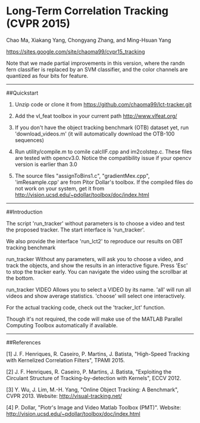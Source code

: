 # Long-Term Correlation Tracking (CVPR 2015)

Chao Ma, Xiakang Yang, Chongyang Zhang, and Ming-Hsuan Yang

https://sites.google.com/site/chaoma99/cvpr15_tracking

Note that we made partial improvements in this version, where the randn fern classifier is replaced by an SVM classifier, and the color channels are quantized as four bits for feature.

__________
##Quickstart

1. Unzip code or clone it from https://github.com/chaoma99/lct-tracker.git

2. Add the vl_feat toolbox in your current path
   http://www.vlfeat.org/

3. If you don't have the object tracking benchmark (OTB) dataset yet, run 'download_videos.m' (it will automatically download the OTB-100 sequences)

4. Run utility/compile.m to comile calcIIF.cpp and im2colstep.c. These files are tested with opencv3.0. Notice the compatibility issue if your opencv version is earlier than 3.0

5. The source files "assignToBins1.c", "gradientMex.cpp", 'imResample.cpp' are from Pitor Dollar's toolbox. 
   If the compiled files do not work on your system, get it from
   http://vision.ucsd.edu/~pdollar/toolbox/doc/index.html 

__________
##Introduction

The script 'run_tracker' without parameters is to choose a video and test the proposed tracker. The start interface is 'run_tracker'.

We also provide the interface 'run_lct2' to reproduce our results on OBT tracking benchmark

 run_tracker
   Without any parameters, will ask you to choose a video, and track the objects, 
   and show the results in an interactive figure. Press 'Esc' to stop the tracker early. 
   You can navigate the video using the scrollbar at the bottom.

 run_tracker VIDEO
   Allows you to select a VIDEO by its name. 'all' will run all videos
   and show average statistics. 'choose' will select one interactively.

For the actual tracking code, check out the 'tracker_lct' function.

Though it's not required, the code will make use of the MATLAB Parallel Computing
Toolbox automatically if available.

__________
##References

[1] J. F. Henriques, R. Caseiro, P. Martins, J. Batista, "High-Speed Tracking with
Kernelized Correlation Filters", TPAMI 2015.

[2] J. F. Henriques, R. Caseiro, P. Martins, J. Batista, "Exploiting the Circulant
Structure of Tracking-by-detection with Kernels", ECCV 2012.

[3] Y. Wu, J. Lim, M.-H. Yang, "Online Object Tracking: A Benchmark", CVPR 2013.
Website: http://visual-tracking.net/

[4] P. Dollar, "Piotr's Image and Video Matlab Toolbox (PMT)".
Website: http://vision.ucsd.edu/~pdollar/toolbox/doc/index.html
